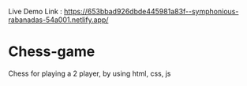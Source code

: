 


Live Demo Link : https://653bbad926dbde445981a83f--symphonious-rabanadas-54a001.netlify.app/



# Chess-game
Chess for playing a 2 player, by using html, css, js
